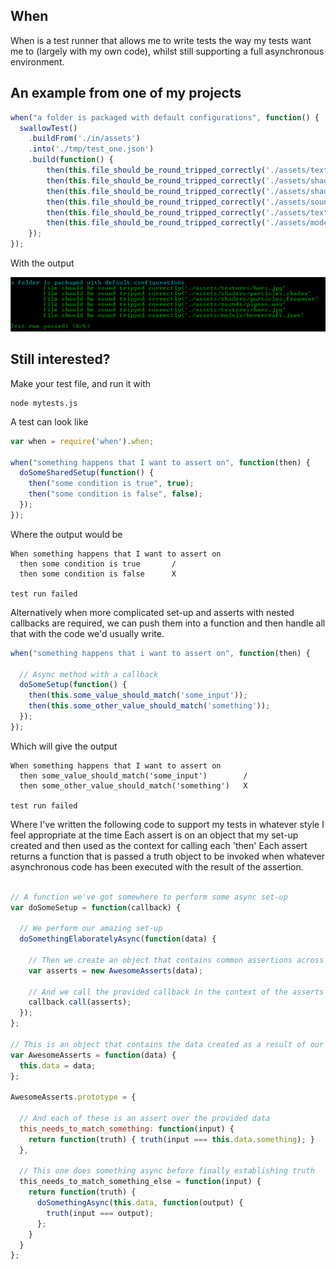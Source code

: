When
-------

When is a test runner that allows me to write tests the way my tests want me to (largely with my own code), whilst still supporting a full asynchronous environment.

An example from one of my projects
--------

```javascript
when("a folder is packaged with default configurations", function() {
  swallowTest()
    .buildFrom('./in/assets')
    .into('./tmp/test_one.json')
    .build(function() {
        then(this.file_should_be_round_tripped_correctly('./assets/textures/bars.jpg'));
        then(this.file_should_be_round_tripped_correctly('./assets/shaders/particles.shader'));
        then(this.file_should_be_round_tripped_correctly('./assets/shaders/particles.fragment'));
        then(this.file_should_be_round_tripped_correctly('./assets/sounds/pigeon.wav'));
        then(this.file_should_be_round_tripped_correctly('./assets/textures/bars.jpg'));
        then(this.file_should_be_round_tripped_correctly('./assets/models/hovercraft.json'));
    });
});
```

With the output

<img src="http://github.com/robashton/when/raw/master/images/full_example.png">

Still interested?
------

Make your test file, and run it with

```
node mytests.js
```

A test can look like

```javascript
var when = require('when').when;

when("something happens that I want to assert on", function(then) {
  doSomeSharedSetup(function() {
    then("some condition is true", true);
    then("some condition is false", false);
  });
});
```

Where the output would be

```
When something happens that I want to assert on
  then some condition is true       /
  then some condition is false      X

test run failed
```

Alternatively when more complicated set-up and asserts with nested callbacks are required, we can push them into a function and then handle all that with the code we'd usually write.

```javascript
when("something happens that i want to assert on", function(then) {

  // Async method with a callback
  doSomeSetup(function() {
    then(this.some_value_should_match('some_input'));
    then(this.some_other_value_should_match('something'));  
  });
});
```

Which will give the output

```
When something happens that I want to assert on
  then some_value_should_match('some_input')        /
  then some_other_value_should_match('something')   X

test run failed
```

Where I've written the following code to support my tests in whatever style I feel appropriate at the time
Each assert is on an object that my set-up created and then used as the context for calling each 'then'
Each assert returns a function that is passed a truth object to be invoked when whatever asynchronous code
has been executed with the result of the assertion.

```javascript

// A function we've got somewhere to perform some async set-up
var doSomeSetup = function(callback) {

  // We perform our amazing set-up
  doSomethingElaboratelyAsync(function(data) {
  
    // Then we create an object that contains common assertions across our tests
    var asserts = new AwesomeAsserts(data);

    // And we call the provided callback in the context of the asserts (this is up to you)
    callback.call(asserts);
  });
};

// This is an object that contains the data created as a result of our set-up
var AwesomeAsserts = function(data) {
  this.data = data;
};

AwesomeAsserts.prototype = {
  
  // And each of these is an assert over the provided data
  this_needs_to_match_something: function(input) {
    return function(truth) { truth(input === this.data.something); }
  },

  // This one does something async before finally establishing truth
  this_needs_to_match_something_else = function(input) {
    return function(truth) {
      doSomethingAsync(this.data, function(output) {
        truth(input === output);
      };
    }
  }
};


```



